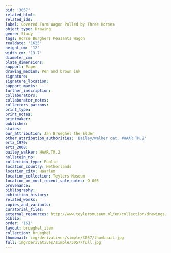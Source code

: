 ```yaml
---
pid: '3057'
related_html: 
related_ids: 
label: Covered Farm Wagon Pulled by Three Horses
object_type: Drawing
genre: Study
tags: Horse Burghers Peasants Wagon
realdate: '1625'
height_cm: '12'
width_cm: '13.7'
diameter_cm: 
plate_dimensions: 
support: Paper
drawing_medium: Pen and brown ink
signature: 
signature_location: 
support_marks: 
further_inscription: 
collaborators: 
collaborator_notes: 
collectors_patrons: 
print_type: 
print_notes: 
printmaker: 
publisher: 
states: 
our_attribution: Jan Brueghel the Elder
other_attribution_authorities: 'Bailey/Walker cat. #HAAR.TM.2'
ertz_1979: 
ertz_2008: 
bailey_walker: HAAR.TM.2
hollstein_no: 
collection_type: Public
location_country: Netherlands
location_city: Haarlem
location_collection: Teylers Museum
location_or_most_recent_sale_notes: O 005
provenance: 
bibliography: 
exhibition_history: 
related_works: 
copies_and_variants: 
curatorial_files: 
external_resources: http://www.teylersmuseum.nl/en/collection/drawings/o-005-overdekte-boerenkar-getrokken-door-drie-paarden-jan-i-breughel-1568-1625-tekenaar
biblio: 
order: '161'
layout: brueghel_item
collection: brueghel
thumbnail: img/derivatives/simple/3057/thumbnail.jpg
full: img/derivatives/simple/3057/full.jpg
---
```

